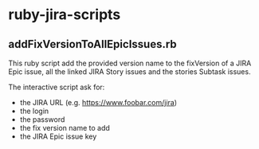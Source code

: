 # ruby-jira-scripts

## addFixVersionToAllEpicIssues.rb

This ruby script add the provided version name to the fixVersion of a JIRA Epic issue, all the linked JIRA Story issues and the stories Subtask issues.

The interactive script ask for:
* the JIRA URL (e.g. https://www.foobar.com/jira)
* the login
* the password
* the fix version name to add
* the JIRA Epic issue key

